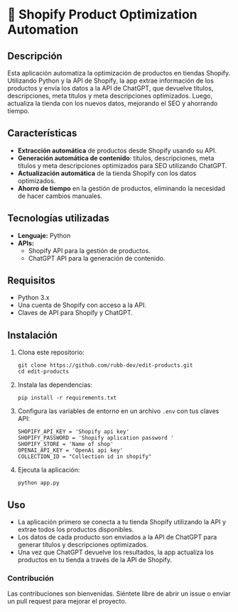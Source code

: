 # 🛒 Shopify Product Optimization Automation

## Descripción

Esta aplicación automatiza la optimización de productos en tiendas Shopify. Utilizando Python y la API de Shopify, la app extrae información de los productos y envía los datos a la API de ChatGPT, que devuelve títulos, descripciones, meta títulos y meta descripciones optimizados. Luego, actualiza la tienda con los nuevos datos, mejorando el SEO y ahorrando tiempo.

## Características

- **Extracción automática** de productos desde Shopify usando su API.
- **Generación automática de contenido**: títulos, descripciones, meta títulos y meta descripciones optimizados para SEO utilizando ChatGPT.
- **Actualización automática** de la tienda Shopify con los datos optimizados.
- **Ahorro de tiempo** en la gestión de productos, eliminando la necesidad de hacer cambios manuales.
  
## Tecnologías utilizadas

- **Lenguaje:** Python
- **APIs:** 
  - Shopify API para la gestión de productos.
  - ChatGPT API para la generación de contenido.
  
## Requisitos

- Python 3.x
- Una cuenta de Shopify con acceso a la API.
- Claves de API para Shopify y ChatGPT.

## Instalación

1. Clona este repositorio:

   ```
   git clone https://github.com/rubb-dev/edit-products.git
   cd edit-products
2. Instala las dependencias:
   
   ```
   pip install -r requirements.txt
4. Configura las variables de entorno en un archivo ``.env`` con tus claves API:
   
   ```
   SHOPIFY_API_KEY = 'Shopify api key'
   SHOPIFY_PASSWORD = 'Shopify aplication password '
   SHOPIFY_STORE = 'Name of shop'
   OPENAI_API_KEY = 'OpenAi api key'
   COLLECTION_ID = "Collection id in shopify"
6. Ejecuta la aplicación:
   
    ```
   python app.py
## Uso

- La aplicación primero se conecta a tu tienda Shopify utilizando la API y extrae todos los productos disponibles.
- Los datos de cada producto son enviados a la API de ChatGPT para generar títulos y descripciones optimizados.
- Una vez que ChatGPT devuelve los resultados, la app actualiza los productos en tu tienda a través de la API de Shopify.

### Contribución

Las contribuciones son bienvenidas. Siéntete libre de abrir un issue o enviar un pull request para mejorar el proyecto.
